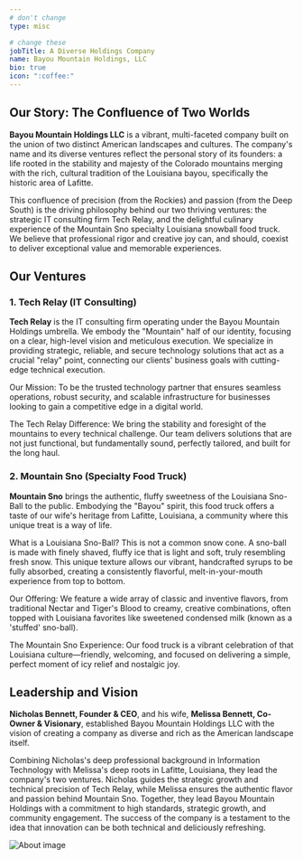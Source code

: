 ```yaml
---
# don't change
type: misc

# change these
jobTitle: A Diverse Holdings Company
name: Bayou Mountain Holdings, LLC
bio: true
icon: ":coffee:"
---
```




## Our Story: The Confluence of Two Worlds

**Bayou Mountain Holdings LLC** is a vibrant, multi-faceted company built on the union of two distinct American landscapes and cultures. The company's name and its diverse ventures reflect the personal story of its founders: a life rooted in the stability and majesty of the Colorado mountains merging with the rich, cultural tradition of the Louisiana bayou, specifically the historic area of Lafitte.

This confluence of precision (from the Rockies) and passion (from the Deep South) is the driving philosophy behind our two thriving ventures: the strategic IT consulting firm Tech Relay, and the delightful culinary experience of the Mountain Sno specialty Louisiana snowball food truck. We believe that professional rigor and creative joy can, and should, coexist to deliver exceptional value and memorable experiences.

## Our Ventures

### 1. Tech Relay (IT Consulting)

**Tech Relay** is the IT consulting firm operating under the Bayou Mountain Holdings umbrella. We embody the "Mountain" half of our identity, focusing on a clear, high-level vision and meticulous execution. We specialize in providing strategic, reliable, and secure technology solutions that act as a crucial "relay" point, connecting our clients' business goals with cutting-edge technical execution.

Our Mission: To be the trusted technology partner that ensures seamless operations, robust security, and scalable infrastructure for businesses looking to gain a competitive edge in a digital world.

The Tech Relay Difference: We bring the stability and foresight of the mountains to every technical challenge. Our team delivers solutions that are not just functional, but fundamentally sound, perfectly tailored, and built for the long haul.

### 2. Mountain Sno (Specialty Food Truck)

**Mountain Sno** brings the authentic, fluffy sweetness of the Louisiana Sno-Ball to the public. Embodying the "Bayou" spirit, this food truck offers a taste of our wife's heritage from Lafitte, Louisiana, a community where this unique treat is a way of life.

What is a Louisiana Sno-Ball? This is not a common snow cone. A sno-ball is made with finely shaved, fluffy ice that is light and soft, truly resembling fresh snow. This unique texture allows our vibrant, handcrafted syrups to be fully absorbed, creating a consistently flavorful, melt-in-your-mouth experience from top to bottom.

Our Offering: We feature a wide array of classic and inventive flavors, from traditional Nectar and Tiger's Blood to creamy, creative combinations, often topped with Louisiana favorites like sweetened condensed milk (known as a 'stuffed' sno-ball).

The Mountain Sno Experience: Our food truck is a vibrant celebration of that Louisiana culture—friendly, welcoming, and focused on delivering a simple, perfect moment of icy relief and nostalgic joy.


## Leadership and Vision

**Nicholas Bennett, Founder & CEO**, and his wife, **Melissa Bennett, Co-Owner & Visionary**, established Bayou Mountain Holdings LLC with the vision of creating a company as diverse and rich as the American landscape itself.

Combining Nicholas's deep professional background in Information Technology with Melissa's deep roots in Lafitte, Louisiana, they lead the company's two ventures. Nicholas guides the strategic growth and technical precision of Tech Relay, while Melissa ensures the authentic flavor and passion behind Mountain Sno. Together, they lead Bayou Mountain Holdings with a commitment to high standards, strategic growth, and community engagement. The success of the company is a testament to the idea that innovation can be both technical and deliciously refreshing.

![About image](blog1/900.jpg)
